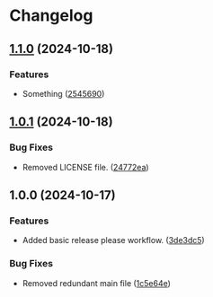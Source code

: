 # Changelog

## [1.1.0](https://github.com/cszsol/release_please_demo/compare/v1.0.1...v1.1.0) (2024-10-18)


### Features

* Something ([2545690](https://github.com/cszsol/release_please_demo/commit/2545690edfce1f8493575570042e20bd1ab57ea2))

## [1.0.1](https://github.com/cszsol/release_please_demo/compare/v1.0.0...v1.0.1) (2024-10-18)


### Bug Fixes

* Removed LICENSE file. ([24772ea](https://github.com/cszsol/release_please_demo/commit/24772eaba5f8346703e131f97abc9ea0c6b38742))

## 1.0.0 (2024-10-17)


### Features

* Added basic release please workflow. ([3de3dc5](https://github.com/cszsol/release_please_demo/commit/3de3dc586a19eacb919b1d0ada2392ecf88c1d05))


### Bug Fixes

* Removed redundant main file ([1c5e64e](https://github.com/cszsol/release_please_demo/commit/1c5e64e3db0655080e8d1b5f6c4e258631b5c77a))
